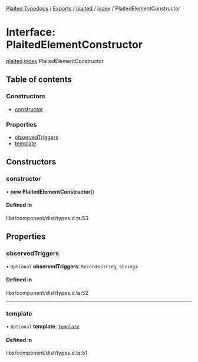 [Plaited Typedocs](../README.md) / [Exports](../modules.md) / [plaited](../modules/plaited.md) / [index](../modules/plaited.index.md) / PlaitedElementConstructor

# Interface: PlaitedElementConstructor

[plaited](../modules/plaited.md).[index](../modules/plaited.index.md).PlaitedElementConstructor

## Table of contents

### Constructors

- [constructor](plaited.index.PlaitedElementConstructor.md#constructor)

### Properties

- [observedTriggers](plaited.index.PlaitedElementConstructor.md#observedtriggers)
- [template](plaited.index.PlaitedElementConstructor.md#template)

## Constructors

### constructor

• **new PlaitedElementConstructor**()

#### Defined in

libs/component/dist/types.d.ts:53

## Properties

### observedTriggers

• `Optional` **observedTriggers**: `Record`<`string`, `string`\>

#### Defined in

libs/component/dist/types.d.ts:52

___

### template

• `Optional` **template**: [`Template`](../modules/plaited.index.md#template)

#### Defined in

libs/component/dist/types.d.ts:51
